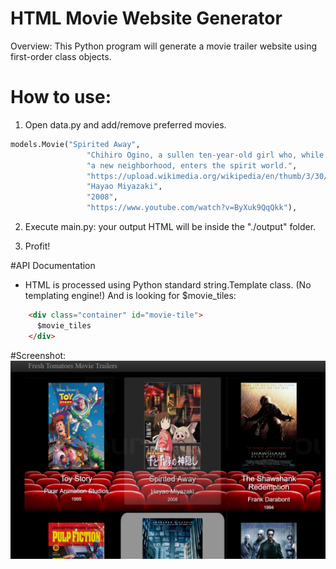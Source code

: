 # HTML Movie Website Generator

Overview: This Python program will generate a movie trailer website using first-order class objects.

# How to use:
1. Open data.py and add/remove preferred movies.
```python
models.Movie("Spirited Away",
                 "Chihiro Ogino, a sullen ten-year-old girl who, while moving to "
                 "a new neighborhood, enters the spirit world.",
                 "https://upload.wikimedia.org/wikipedia/en/thumb/3/30/Spirited_Away_poster.JPG/220px-Spirited_Away_poster.JPG",
                 "Hayao Miyazaki",
                 "2008",
                 "https://www.youtube.com/watch?v=ByXuk9QqQkk"),
```

2. Execute main.py: your output HTML will be inside the "./output" folder.

3.  Profit!

#API Documentation
* HTML is processed using Python standard string.Template class. (No templating engine!) And is looking for $movie_tiles:
```html
    <div class="container" id="movie-tile">
      $movie_tiles
    </div>
```

#Screenshot:
![N|Solid](capture.png)